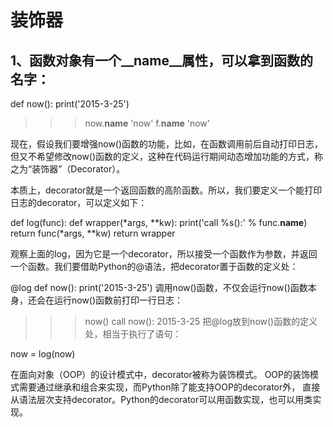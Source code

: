 # 装饰器
## 1、函数对象有一个__name__属性，可以拿到函数的名字：

def now():
    print('2015-3-25')

>>> now.__name__
'now'
>>> f.__name__
'now'


现在，假设我们要增强now()函数的功能，比如，在函数调用前后自动打印日志，
但又不希望修改now()函数的定义，这种在代码运行期间动态增加功能的方式，称之为“装饰器”（Decorator）。

本质上，decorator就是一个返回函数的高阶函数。所以，我们要定义一个能打印日志的decorator，可以定义如下：

def log(func):
    def wrapper(*args, **kw):
        print('call %s():' % func.__name__)
        return func(*args, **kw)
    return wrapper
    
观察上面的log，因为它是一个decorator，所以接受一个函数作为参数，并返回一个函数。我们要借助Python的@语法，把decorator置于函数的定义处：

@log
def now():
    print('2015-3-25')
调用now()函数，不仅会运行now()函数本身，还会在运行now()函数前打印一行日志：

>>> now()
call now():
2015-3-25
把@log放到now()函数的定义处，相当于执行了语句：

now = log(now)


在面向对象（OOP）的设计模式中，decorator被称为装饰模式。
OOP的装饰模式需要通过继承和组合来实现，而Python除了能支持OOP的decorator外，
直接从语法层次支持decorator。Python的decorator可以用函数实现，也可以用类实现。




